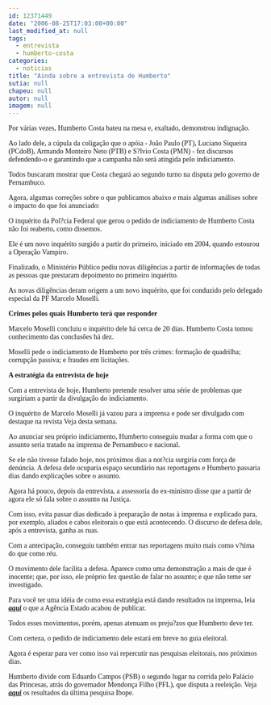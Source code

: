 ```yaml
---
id: 12371449
date: "2006-08-25T17:03:00+00:00"
last_modified_at: null
tags:
  - entrevista
  - humberto-costa
categories:
  - noticias
title: "Ainda sobre a entrevista de Humberto"
sutia: null
chapeu: null
autor: null
imagem: null
---
```

<p><P><FONT face=Verdana>Por várias vezes, Humberto Costa bateu na mesa e, exaltado, demonstrou indignação. </FONT></P></p>
<p><P><FONT face=Verdana>Ao lado dele, a cúpula da coligação que o apóia -&nbsp;João Paulo (PT), Luciano Siqueira (PCdoB), Armando Monteiro Neto (PTB) e S?lvio Costa (PMN) - fez discursos defendendo-o e garantindo que a campanha não será atingida pelo indiciamento. </FONT></P></p>
<p><P><FONT face=Verdana>Todos buscaram mostrar que Costa chegará ao segundo turno na disputa pelo governo de Pernambuco.</FONT></P></p>
<p><P><FONT face=Verdana>Agora, algumas correções sobre o que publicamos abaixo e mais algumas análises sobre o impacto do que foi anunciado:</FONT></P></p>
<p><P><FONT face=Verdana>O inquérito da Pol?cia Federal que gerou o pedido de indiciamento de Humberto Costa não foi reaberto, como dissemos.</FONT></P></p>
<p><P><FONT face=Verdana>Ele é um novo inquérito surgido a partir do primeiro, iniciado em 2004, quando estourou a Operação Vampiro.</FONT></P></p>
<p><P><FONT face=Verdana>Finalizado, o Ministério Público pediu novas diligências a partir de informações de todas as pessoas que prestaram depoimento no primeiro inquérito.</FONT></P></p>
<p><P><FONT face=Verdana>As novas diligências deram origem a um novo inquérito, que foi conduzido pelo delegado especial da PF Marcelo Moselli.</FONT></P><B></p>
<p><P><FONT face=Verdana>Crimes pelos quais Humberto terá que responder</FONT></P></B></p>
<p><P><FONT face=Verdana>Marcelo Moselli concluiu o inquérito dele há cerca de 20 dias. Humberto Costa tomou conhecimento das conclusões há dez.</FONT></P></p>
<p><P><FONT face=Verdana>Moselli pede o indiciamento de Humberto por três crimes: formação de quadrilha; corrupção passiva; e fraudes em licitações.</FONT></P><B></p>
<p><P><FONT face=Verdana>A estratégia da entrevista de hoje</FONT></P></B></p>
<p><P><FONT face=Verdana>Com a entrevista de hoje, Humberto pretende resolver uma série de problemas que surgiriam a partir da divulgação do indiciamento.</FONT></P></p>
<p><P><FONT face=Verdana>O inquérito de Marcelo Moselli já vazou para a imprensa e pode ser divulgado com destaque na revista Veja desta semana.</FONT></P></p>
<p><P><FONT face=Verdana>Ao anunciar seu próprio indiciamento, Humberto conseguiu mudar a forma com que o assunto seria tratado na imprensa de Pernambuco e nacional.</FONT></P></p>
<p><P><FONT face=Verdana>Se ele não tivesse falado hoje, nos próximos dias a not?cia surgiria com força de denúncia. A defesa dele ocuparia espaço secundário nas reportagens e Humberto passaria dias dando explicações sobre o assunto.</FONT></P></p>
<p><P><FONT face=Verdana>Agora há pouco, depois da entrevista, a assessoria do ex-ministro disse que a partir de agora ele só fala sobre o assunto na Justiça. </FONT></P></p>
<p><P><FONT face=Verdana>Com isso, evita passar dias dedicado à preparação de notas à imprensa e explicado para, por exemplo, aliados e cabos eleitorais o que está acontecendo. O discurso de defesa dele, após a entrevista, ganha as ruas.</FONT></P></p>
<p><P><FONT face=Verdana>Com a antecipação, conseguiu também entrar nas reportagens muito mais como v?tima do que como réu.</FONT></P></p>
<p><P><FONT face=Verdana>O movimento dele facilita a defesa. Aparece como uma demonstração a mais de que é inocente; que, por isso, ele próprio fez questão de falar no assunto; e que não teme ser investigado.</FONT></P></p>
<p><P><FONT face=Verdana>Para você ter uma idéia de como essa estratégia está dando resultados na imprensa, leia <STRONG><EM><A href=\"https://www.estadao.com.br/ultimas/nacional/eleicoes2006/noticias/2006/ago/25/186.htm\" target=_blank>aqui</A></EM></STRONG> o que a Agência Estado acabou de publicar.</FONT></P></p>
<p><P><FONT face=Verdana>Todos esses movimentos, porém,&nbsp;apenas atenuam os preju?zos que Humberto deve ter. </FONT></P></p>
<p><P><FONT face=Verdana>Com certeza, o pedido de indiciamento dele estará em breve no guia eleitoral.</FONT></P></p>
<p><P><FONT face=Verdana>Agora é esperar para ver como isso vai repercutir nas pesquisas eleitorais, nos próximos dias. </FONT></P></p>
<p><P><FONT face=Verdana>Humberto divide com Eduardo Campos (PSB) o segundo lugar na corrida pelo Palácio das Princesas, atrás do governador Mendonça Filho (PFL), que disputa a reeleição. Veja <STRONG><EM><U><A href=\"https://jc3.uol.com.br/blogs/jc/2006/08/17/index.php#823\" target=_blank>aqui</A></U></EM></STRONG> os resultados da última pesquisa Ibope.</FONT></P> </p>
